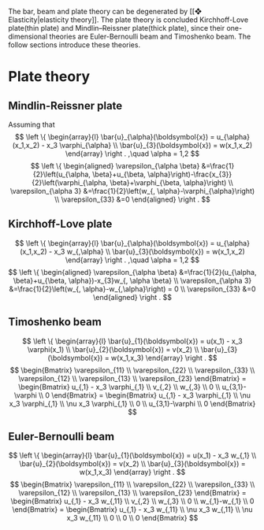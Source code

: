 The bar, beam and plate theory can be degenerated by [[❖ Elasticity|elasticity theory]]. The plate theory is concluded Kirchhoff-Love plate(thin plate) and Mindlin–Reissner plate(thick plate), since their one-dimensional theories are  Euler-Bernoulli beam and Timoshenko beam. The follow sections introduce these theories.
# Plate theory
## Mindlin-Reissner plate
Assuming that
$$
\left \{
\begin{array}{l}
\bar{u}_{\alpha}(\boldsymbol{x}) = u_{\alpha}(x_1,x_2) - x_3 \varphi_{\alpha} \\
\bar{u}_{3}(\boldsymbol{x}) = w(x_1,x_2)
\end{array}
\right .
,\quad \alpha = 1,2
$$
$$
\left \{
\begin{aligned}
\varepsilon_{\alpha \beta} &=\frac{1}{2}\left(u_{\alpha, \beta}+u_{\beta, \alpha}\right)-\frac{x_{3}}{2}\left(\varphi_{\alpha, \beta}+\varphi_{\beta, \alpha}\right) \\
\varepsilon_{\alpha 3} &=\frac{1}{2}\left(w_{, \alpha}-\varphi_{\alpha}\right) \\
\varepsilon_{33} &=0
\end{aligned}
\right .
$$
## Kirchhoff-Love plate
$$
\left \{
\begin{array}{l}
\bar{u}_{\alpha}(\boldsymbol{x}) = u_{\alpha}(x_1,x_2) - x_3 w_{,\alpha} \\
\bar{u}_{3}(\boldsymbol{x}) = w(x_1,x_2)
\end{array}
\right .
,\quad \alpha = 1,2
$$
$$
\left \{
\begin{aligned}
\varepsilon_{\alpha \beta} &=\frac{1}{2}(u_{\alpha, \beta}+u_{\beta, \alpha})-x_{3}w_{, \alpha \beta} \\
\varepsilon_{\alpha 3} &=\frac{1}{2}\left(w_{, \alpha}-w_{,\alpha}\right) = 0 \\
\varepsilon_{33} &=0
\end{aligned}
\right .
$$
## Timoshenko beam
$$
\left \{
\begin{array}{l}
\bar{u}_{1}(\boldsymbol{x}) = u(x_1) - x_3 \varphi(x_1) \\
\bar{u}_{2}(\boldsymbol{x}) = v(x_2) \\
\bar{u}_{3}(\boldsymbol{x}) = w(x_1,x_3)
\end{array}
\right .
$$
$$
\begin{Bmatrix}
\varepsilon_{11} \\ \varepsilon_{22} \\ \varepsilon_{33} \\ \varepsilon_{12} \\ \varepsilon_{13} \\ \varepsilon_{23} 
\end{Bmatrix} = 
\begin{Bmatrix}
u_{,1} - x_3 \varphi_{,1} \\ v_{,2} \\ w_{,3} \\ 0 \\ u_{3,1}-\varphi \\ 0 
\end{Bmatrix} = 
\begin{Bmatrix}
u_{,1} - x_3 \varphi_{,1} \\ \nu x_3 \varphi_{,1} \\ \nu x_3 \varphi_{,1} \\ 0 \\ u_{3,1}-\varphi \\ 0 
\end{Bmatrix}
$$
## Euler-Bernoulli beam
$$
\left \{
\begin{array}{l}
\bar{u}_{1}(\boldsymbol{x}) = u(x_1) - x_3 w_{,1} \\
\bar{u}_{2}(\boldsymbol{x}) = v(x_2) \\
\bar{u}_{3}(\boldsymbol{x}) = w(x_1,x_3)
\end{array}
\right .
$$
$$
\begin{Bmatrix}
\varepsilon_{11} \\ \varepsilon_{22} \\ \varepsilon_{33} \\ \varepsilon_{12} \\ \varepsilon_{13} \\ \varepsilon_{23} 
\end{Bmatrix} = 
\begin{Bmatrix}
u_{,1} - x_3 w_{,11} \\ v_{,2} \\ w_{,3} \\ 0 \\ w_{,1}-w_{,1} \\ 0 
\end{Bmatrix} = 
\begin{Bmatrix}
u_{,1} - x_3 w_{,11} \\ \nu x_3 w_{,11} \\ \nu x_3 w_{,11} \\ 0 \\ 0 \\ 0 
\end{Bmatrix}
$$
